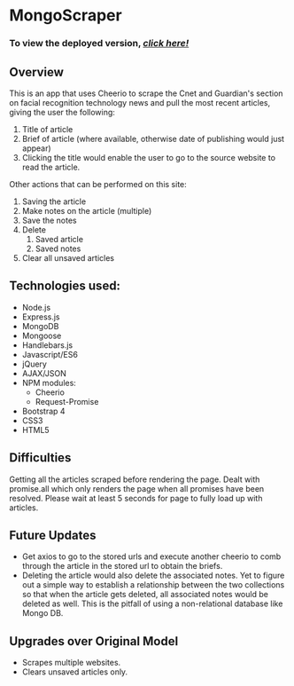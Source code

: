 # MongoScraper

### To view the deployed version, _**[click here!](https://mongoscraperfun.herokuapp.com/)**_

## Overview

This is an app that uses Cheerio to scrape the Cnet and Guardian's section on facial recognition technology news and pull the most recent articles, giving the user the following:

1. Title of article
2. Brief of article (where available, otherwise date of publishing would just appear)
3. Clicking the title would enable the user to go to the source website to read the article.

Other actions that can be performed on this site:

1. Saving the article
2. Make notes on the article (multiple)
3. Save the notes
4. Delete
   1. Saved article
   2. Saved notes
5. Clear all unsaved articles

## Technologies used:

- Node.js
- Express.js
- MongoDB
- Mongoose
- Handlebars.js
- Javascript/ES6
- jQuery
- AJAX/JSON
- NPM modules:
  - Cheerio
  - Request-Promise
- Bootstrap 4
- CSS3
- HTML5

## Difficulties

Getting all the articles scraped before rendering the page. Dealt with promise.all which only renders the page when all promises have been resolved. Please wait at least 5 seconds for page to fully load up with articles.

## Future Updates

- Get axios to go to the stored urls and execute another cheerio to comb through the article in the stored url to obtain the briefs.
- Deleting the article would also delete the associated notes. Yet to figure out a simple way to establish a relationship between the two collections so that when the article gets deleted, all associated notes would be deleted as well. This is the pitfall of using a non-relational database like Mongo DB.

## Upgrades over Original Model

- Scrapes multiple websites.
- Clears unsaved articles only.
